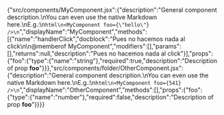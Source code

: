 {"src/components/MyComponent.jsx":{"description":"General component description.\nYou can even use the native Markdown here.\nE.g.:\n```html\n<MyComponent foo={\"hello\"} />\n```","displayName":"MyComponent","methods":[{"name":"handlerClick","docblock":"Pues no hacemos nada al click\n\n@memberof MyComponent","modifiers":[],"params":[],"returns":null,"description":"Pues no hacemos nada al click"}],"props":{"foo":{"type":{"name":"string"},"required":true,"description":"Description of prop **foo**"}}},"src/components/folder/OtherComponent.jsx":{"description":"General component description.\nYou can even use the native Markdown here.\nE.g.:\n```html\n<MyComponent foo={541} />\n```","displayName":"OtherComponent","methods":[],"props":{"foo":{"type":{"name":"number"},"required":false,"description":"Description of prop **foo**"}}}}